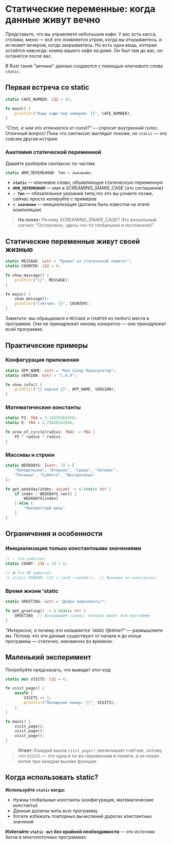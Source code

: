 # Статические переменные: когда данные живут вечно

Представьте, что вы управляете небольшим кафе. У вас есть касса, столики, меню — всё это появляется утром, когда вы открываетесь, и исчезает вечером, когда закрываетесь. Но есть одна вещь, которая остаётся навсегда: номер вашего кафе на доме. Он был там до вас, он останется после вас.

В Rust такие "вечные" данные создаются с помощью ключевого слова `static`.

## Первая встреча со static

```rust
static CAFE_NUMBER: i32 = 42;

fn main() {
    println!("Наше кафе под номером: {}", CAFE_NUMBER);
}
```

*"Стоп, а чем это отличается от const?"* — спросит внутренний голос. Отличный вопрос! Пока что синтаксис выглядит похоже, но `static` — это совсем другая история.

### Анатомия статической переменной

Давайте разберём синтаксис по частям:

```rust
static ИМЯ_ПЕРЕМЕННОЙ: Тип = значение;
```

- **`static`** — ключевое слово, объявляющее статическую переменную
- **`ИМЯ_ПЕРЕМЕННОЙ`** — имя в SCREAMING_SNAKE_CASE (это соглашение)
- **`: Тип`** — обязательное указание типа,что это вы узнаете позже, сейчас
просто копируйте с примеров
- **`= значение`** — инициализация (должна быть известна на этапе компиляции)

> **На полях:** Почему SCREAMING_SNAKE_CASE? Это визуальный сигнал: "Осторожно, здесь что-то глобальное и постоянное!"

## Статические переменные живут своей жизнью

```rust
static MESSAGE: &str = "Привет из статической памяти!";
static COUNTER: i32 = 0;

fn show_message() {
    println!("{}", MESSAGE);
}

fn main() {
    show_message();
    println!("Счётчик: {}", COUNTER);
}
```

Заметьте: мы обращаемся к `MESSAGE` и `COUNTER` из любого места в программе. Они не принадлежат никому конкретно — они принадлежат всей программе.


## Практические примеры

### Конфигурация приложения
```rust
static APP_NAME: &str = "Мой Супер Калькулятор";
static VERSION: &str = "1.0.0";

fn show_info() {
    println!("{} версия {}", APP_NAME, VERSION);
}
```

### Математические константы
```rust
static PI: f64 = 3.14159265359;
static E: f64 = 2.71828182846;

fn area_of_circle(radius: f64) -> f64 {
    PI * radius * radius
}
```

### Массивы и строки
```rust
static WEEKDAYS: [&str; 7] = [
    "Понедельник", "Вторник", "Среда", "Четверг",
    "Пятница", "Суббота", "Воскресенье"
];

fn get_weekday(index: usize) -> &'static str {
    if index < WEEKDAYS.len() {
        WEEKDAYS[index]
    } else {
        "Неизвестный день"
    }
}
```

## Ограничения и особенности

### Инициализация только константными значениями
```rust
// ✅ Это работает
static COUNT: i32 = 10 + 5;

// ❌ Это НЕ работает
// static RANDOM: i32 = rand::random();  // Функция не константна!
```

### Время жизни 'static
```rust
static GREETING: &str = "Добро пожаловать!";

fn get_greeting() -> &'static str {
    GREETING  // Возвращаем ссылку, которая живёт всю программу
}
```

*"Интересно, а почему это называется 'static lifetime?"* — размышляете вы. Потому что эти данные существуют от начала и до конца программы — статично, неизменно во времени.

## Маленький эксперимент

Попробуйте предсказать, что выведет этот код:

```rust
static mut VISITS: i32 = 0;

fn visit_page() {
    unsafe {
        VISITS += 1;
        println!("Посещение номер: {}", VISITS);
    }
}

fn main() {
    visit_page();
    visit_page();
    visit_page();
}
```

> **Ответ:** Каждый вызов `visit_page()` увеличивает счётчик, потому что `VISITS` — это одна и та же переменная в памяти, а не новая копия при каждом вызове функции.

## Когда использовать static?

**Используйте `static` когда:**
- Нужны глобальные константы (конфигурация, математические константы)
- Данные должны жить всю программу
- Хотите избежать повторных вычислений дорогих константных значений

**Избегайте `static mut` без крайней необходимости** — это источник багов в многопоточных программах.